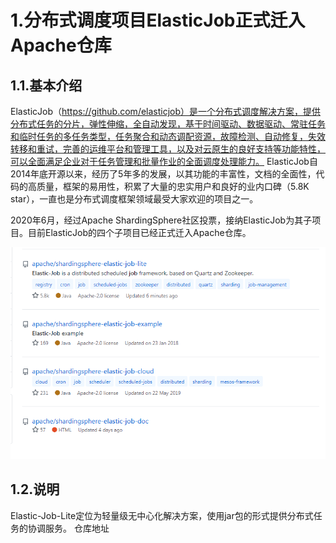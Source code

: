 # 1.分布式调度项目ElasticJob正式迁入Apache仓库
## 1.1.基本介绍
ElasticJob（https://github.com/elasticjob）是一个分布式调度解决方案，提供分布式任务的分片，弹性伸缩，全自动发现，基于时间驱动、数据驱动、常驻任务和临时任务的多任务类型，任务聚合和动态调配资源，故障检测、自动修复，失效转移和重试，完善的运维平台和管理工具，以及对云原生的良好支持等功能特性，可以全面满足企业对于任务管理和批量作业的全面调度处理能力。
ElasticJob自2014年底开源以来，经历了5年多的发展，以其功能的丰富性，文档的全面性，代码的高质量，框架的易用性，积累了大量的忠实用户和良好的业内口碑（5.8K star），一直也是分布式调度框架领域最受大家欢迎的项目之一。

2020年6月，经过Apache ShardingSphere社区投票，接纳ElasticJob为其子项目。目前ElasticJob的四个子项目已经正式迁入Apache仓库。

![](/static/image/sdfsdfsdf44.jpg)

## 1.2.说明
Elastic-Job-Lite定位为轻量级无中心化解决方案，使用jar包的形式提供分布式任务的协调服务。
仓库地址
